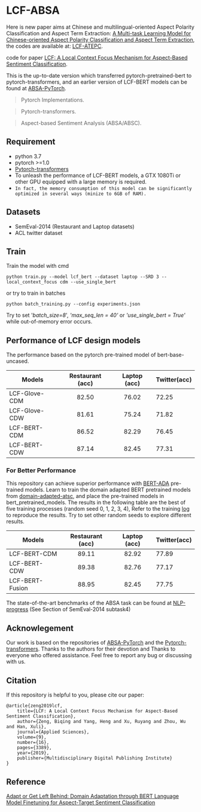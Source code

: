 # LCF-ABSA

Here is new paper aims at Chinese and multilingual-oriented Aspect Polarity Classification and Aspect Term Extraction:
[A Multi-task Learning Model for Chinese-oriented Aspect Polarity Classification and Aspect Term Extraction](https://arxiv.org/abs/1912.07976), the codes are available at: [LCF-ATEPC](https://github.com/yangheng95/LCF-ATEPC).

code for paper [LCF: A Local Context Focus Mechanism for Aspect-Based Sentiment Classification](https://www.mdpi.com/2076-3417/9/16/3389).

This is the up-to-date version which transferred pytorch-pretrained-bert to pytorch-transformers, and an earlier version of LCF-BERT models can be found at [ABSA-PyTorch](https://github.com/songyouwei/ABSA-PyTorch).

> Pytorch Implementations.

> Pytorch-transformers.

> Aspect-based Sentiment Analysis (ABSA/ABSC).


## Requirement
* python 3.7
* pytorch >=1.0
* [Pytorch-transformers](https://github.com/huggingface/transformers)
* To unleash the performance of LCF-BERT models, a GTX 1080Ti or other GPU equipped with a large memory is required. 
* `In fact, the memory consumption of this model can be significantly optimized in several ways (minize to 6GB of RAM).`
## Datasets

* SemEval-2014 (Restaurant and Laptop datasets) 
* ACL twitter dataset

## Train

Train the model with cmd

```
python train.py --model lcf_bert --dataset laptop --SRD 3 --local_context_focus cdm --use_single_bert
```

or try to train in batches

```
python batch_training.py --config experiments.json
```

 Try to set '*batch_size=8*', *'max_seq_len = 40'* or *'use_single_bert = True'* while out-of-memory error occurs.

## Performance of LCF design models
The performance based on the pytorch pre-trained model of bert-base-uncased.

| Models           | Restaurant (acc) | Laptop (acc) |  Twitter(acc) 
| ------------- | :-----:| :-----:| --- | 
| LCF-Glove-CDM | 82.50 | 76.02 | 72.25| 
| LCF-Glove-CDW | 81.61 | 75.24 | 71.82| 
| LCF-BERT-CDM | 86.52 | 82.29 | 76.45| 
| LCF-BERT-CDW | 87.14 | 82.45 | 77.31| 

### For Better Performance
This repository can achieve superior performance with [BERT-ADA](https://arxiv.org/pdf/1908.11860.pdf) pre-trained models. Learn to train the domain adapted BERT pretrained models from [domain-adapted-atsc](https://github.com/deepopinion/domain-adapted-atsc), and place the pre-trained models in bert_pretrained_models. The results in the following table are the best of five training processes (random seed 0, 1, 2, 3, 4), Refer to the training [log](./train.log) to reproduce the results. Try to set other random seeds to explore different results.

| Models            | Restaurant (acc)  | Laptop (acc)  |  Twitter(acc) 
| -------------     | :-----:           | :-----:       | ---           | 
| LCF-BERT-CDM      | 89.11             | 82.92         | 77.89         | 
| LCF-BERT-CDW      | 89.38             | 82.76         | 77.17         | 
| LCF-BERT-Fusion   | 88.95             | 82.45         | 77.75         | 

The state-of-the-art benchmarks of the ABSA task can be found at [NLP-progress](https://nlpprogress.com) (See Section of SemEval-2014 subtask4)

## Acknowlegement

Our work is based on the repositories of [ABSA-PyTorch](https://github.com/songyouwei/ABSA-PyTorch) and the [Pytorch-transformers](https://github.com/huggingface/transformers). Thanks to the authors for their devotion and Thanks to everyone who offered assistance.
Feel free to report any bug or discussing with us. 

## Citation
If this repository is helpful to you, please cite our paper:

    @article{zeng2019lcf,
        title={LCF: A Local Context Focus Mechanism for Aspect-Based Sentiment Classification},
        author={Zeng, Biqing and Yang, Heng and Xu, Ruyang and Zhou, Wu and Han, Xuli},
        journal={Applied Sciences},
        volume={9},
        number={16},
        pages={3389},
        year={2019},
        publisher={Multidisciplinary Digital Publishing Institute}
    }

## Reference 

[Adapt or Get Left Behind: Domain Adaptation through BERT Language Model Finetuning for Aspect-Target Sentiment Classification](https://arxiv.org/pdf/1908.11860.pdf)

